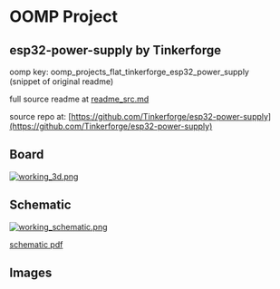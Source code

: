 # OOMP Project  
## esp32-power-supply  by Tinkerforge  
  
oomp key: oomp_projects_flat_tinkerforge_esp32_power_supply  
(snippet of original readme)  
  
  
  full source readme at [readme_src.md](readme_src.md)  
  
source repo at: [https://github.com/Tinkerforge/esp32-power-supply](https://github.com/Tinkerforge/esp32-power-supply)  
## Board  
  
[![working_3d.png](working_3d_600.png)](working_3d.png)  
## Schematic  
  
[![working_schematic.png](working_schematic_600.png)](working_schematic.png)  
  
[schematic pdf](working_schematic.pdf)  
## Images  
